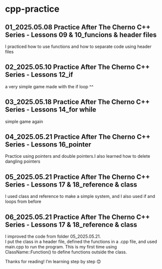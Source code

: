 # cpp-practice  
## 01_2025.05.08 Practice After The Cherno C++ Series - Lessons 09 & 10_funcions & header files  
I practiced how to use functions and how to separate code using header files

## 02_2025.05.10 Practice After The Cherno C++ Series - Lessons 12_if  
a very simple game made with the if loop ^^  

## 03_2025.05.18 Practice After The Cherno C++ Series - Lessons 14_for while   
simple game again  

## 04_2025.05.21 Practice After The Cherno C++ Series - Lessons 16_pointer  
Practice using pointers and double pointers.I also learned how to delete dangling pointers

## 05_2025.05.21 Practice After The Cherno C++ Series - Lessons 17 & 18_reference & class  
I used class and reference to make a simple system, and I also used if and loops from before

## 06_2025.05.21 Practice After The Cherno C++ Series - Lessons 17 & 18_reference & class  
I improved the code from folder 05_2025.05.21.  
I put the class in a header file, defined the functions in a .cpp file, and used main.cpp to run the program.
This is my first time using ClassName::Function() to define functions outside the class.


Thanks for reading!
I’m learning step by step 😊
